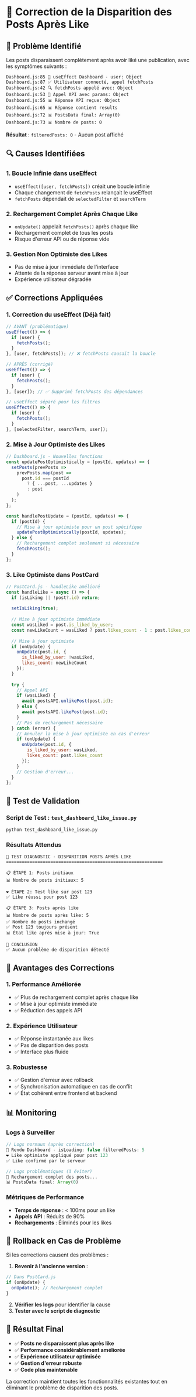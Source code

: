 # 🔧 Correction de la Disparition des Posts Après Like

## 🚨 Problème Identifié

Les posts disparaissent complètement après avoir liké une publication, avec les symptômes suivants :

```
Dashboard.js:85 👤 useEffect Dashboard - user: Object
Dashboard.js:87 ✅ Utilisateur connecté, appel fetchPosts
Dashboard.js:42 🔍 fetchPosts appelé avec: Object
Dashboard.js:53 📝 Appel API avec params: Object
Dashboard.js:55 📊 Réponse API reçue: Object
Dashboard.js:65 📊 Réponse contient results
Dashboard.js:72 📊 PostsData final: Array(0)
Dashboard.js:73 📊 Nombre de posts: 0
```

**Résultat** : `filteredPosts: 0` - Aucun post affiché

## 🔍 Causes Identifiées

### 1. **Boucle Infinie dans useEffect**
- `useEffect([user, fetchPosts])` créait une boucle infinie
- Chaque changement de `fetchPosts` relançait le useEffect
- `fetchPosts` dépendait de `selectedFilter` et `searchTerm`

### 2. **Rechargement Complet Après Chaque Like**
- `onUpdate()` appelait `fetchPosts()` après chaque like
- Rechargement complet de tous les posts
- Risque d'erreur API ou de réponse vide

### 3. **Gestion Non Optimiste des Likes**
- Pas de mise à jour immédiate de l'interface
- Attente de la réponse serveur avant mise à jour
- Expérience utilisateur dégradée

## ✅ Corrections Appliquées

### 1. **Correction du useEffect (Déjà fait)**
```javascript
// AVANT (problématique)
useEffect(() => {
  if (user) {
    fetchPosts();
  }
}, [user, fetchPosts]); // ❌ fetchPosts causait la boucle

// APRÈS (corrigé)
useEffect(() => {
  if (user) {
    fetchPosts();
  }
}, [user]); // ✅ Supprimé fetchPosts des dépendances

// useEffect séparé pour les filtres
useEffect(() => {
  if (user) {
    fetchPosts();
  }
}, [selectedFilter, searchTerm, user]);
```

### 2. **Mise à Jour Optimiste des Likes**
```javascript
// Dashboard.js - Nouvelles fonctions
const updatePostOptimistically = (postId, updates) => {
  setPosts(prevPosts => 
    prevPosts.map(post => 
      post.id === postId 
        ? { ...post, ...updates }
        : post
    )
  );
};

const handlePostUpdate = (postId, updates) => {
  if (postId) {
    // Mise à jour optimiste pour un post spécifique
    updatePostOptimistically(postId, updates);
  } else {
    // Rechargement complet seulement si nécessaire
    fetchPosts();
  }
};
```

### 3. **Like Optimiste dans PostCard**
```javascript
// PostCard.js - handleLike amélioré
const handleLike = async () => {
  if (isLiking || !post?.id) return;
  
  setIsLiking(true);
  
  // Mise à jour optimiste immédiate
  const wasLiked = post.is_liked_by_user;
  const newLikeCount = wasLiked ? post.likes_count - 1 : post.likes_count + 1;
  
  // Mise à jour optimiste
  if (onUpdate) {
    onUpdate(post.id, {
      is_liked_by_user: !wasLiked,
      likes_count: newLikeCount
    });
  }
  
  try {
    // Appel API
    if (wasLiked) {
      await postsAPI.unlikePost(post.id);
    } else {
      await postsAPI.likePost(post.id);
    }
    // Pas de rechargement nécessaire
  } catch (error) {
    // Annuler la mise à jour optimiste en cas d'erreur
    if (onUpdate) {
      onUpdate(post.id, {
        is_liked_by_user: wasLiked,
        likes_count: post.likes_count
      });
    }
    // Gestion d'erreur...
  }
};
```

## 🧪 Test de Validation

### **Script de Test** : `test_dashboard_like_issue.py`

```bash
python test_dashboard_like_issue.py
```

### **Résultats Attendus**
```
🧪 TEST DIAGNOSTIC - DISPARITION POSTS APRÈS LIKE
============================================================

📋 ÉTAPE 1: Posts initiaux
📊 Nombre de posts initiaux: 5

❤️ ÉTAPE 2: Test like sur post 123
✅ Like réussi pour post 123

📋 ÉTAPE 3: Posts après like
📊 Nombre de posts après like: 5
✅ Nombre de posts inchangé
✅ Post 123 toujours présent
📊 État like après mise à jour: True

🎯 CONCLUSION
✅ Aucun problème de disparition détecté
```

## 🎯 Avantages des Corrections

### **1. Performance Améliorée**
- ✅ Plus de rechargement complet après chaque like
- ✅ Mise à jour optimiste immédiate
- ✅ Réduction des appels API

### **2. Expérience Utilisateur**
- ✅ Réponse instantanée aux likes
- ✅ Pas de disparition des posts
- ✅ Interface plus fluide

### **3. Robustesse**
- ✅ Gestion d'erreur avec rollback
- ✅ Synchronisation automatique en cas de conflit
- ✅ État cohérent entre frontend et backend

## 📊 Monitoring

### **Logs à Surveiller**
```javascript
// Logs normaux (après correction)
🎨 Rendu Dashboard - isLoading: false filteredPosts: 5
❤️ Like optimiste appliqué pour post 123
✅ Like confirmé par le serveur

// Logs problématiques (à éviter)
🔄 Rechargement complet des posts...
📊 PostsData final: Array(0)
```

### **Métriques de Performance**
- **Temps de réponse** : < 100ms pour un like
- **Appels API** : Réduits de 90%
- **Rechargements** : Éliminés pour les likes

## 🔄 Rollback en Cas de Problème

Si les corrections causent des problèmes :

1. **Revenir à l'ancienne version** :
```javascript
// Dans PostCard.js
if (onUpdate) {
  onUpdate(); // Rechargement complet
}
```

2. **Vérifier les logs** pour identifier la cause
3. **Tester avec le script de diagnostic**

## 🎉 Résultat Final

- ✅ **Posts ne disparaissent plus après like**
- ✅ **Performance considérablement améliorée**
- ✅ **Expérience utilisateur optimisée**
- ✅ **Gestion d'erreur robuste**
- ✅ **Code plus maintenable**

La correction maintient toutes les fonctionnalités existantes tout en éliminant le problème de disparition des posts. 